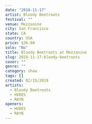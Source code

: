 ```yaml
---
date: "2018-11-17"
artist: Bloody Beetroots
festival: ""
venue: Mezzanine
city: San Francisco
state: CA
country: USA
price: $26.60
solo: "No"
title: Bloody Beetroots at Mezzanine
slug: 2018-11-17-bloody-beetroots
cover: ""
genre: ""
category: show
tags: []
created: 02/15/2019
artists:
  - Bloody Beetroots
  - HVDES
  - RAYN
openers:
  - HVDES
  - RAYN
---
```

